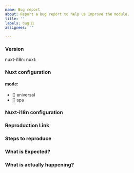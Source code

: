 ```yaml
---
name: Bug report
about: Report a bug report to help us improve the module.
title: ''
labels: bug 🐛
assignees: ''

---
```


### Version
nuxt-i18n: <!-- ex: 5.9.0 -->
nuxt: <!-- ex: 2.0.0 -->

### Nuxt configuration
#### [mode](https://nuxtjs.org/api/configuration-mode): <!--universal is the default, please insert X where appropriate -->
 - [] universal
 - [] spa

### Nuxt-i18n configuration
<!--
    If relevant, please include the configuration you are using for this module.
    For example:
```
i18n: {
    strategy: 'prefix',
    ...
}
```
-->

### Reproduction Link
<!--
    A minimal test case on codesandbox or in a repository that can be used to reproduce the bug.
    An example codesandbox that can be forked and used as a base can be found at:
    https://codesandbox.io/s/nuxt-nuxt-i18n-base-template-sty4f
-->

### Steps to reproduce


### What is Expected?


### What is actually happening?

